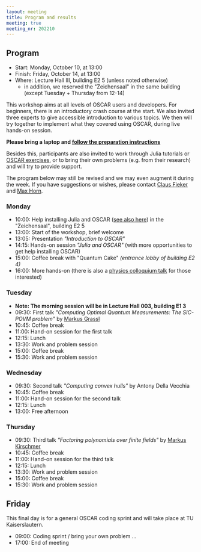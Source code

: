 ```yaml
---
layout: meeting
title: Program and results
meeting: true
meeting_nr: 202210
---
```


## Program
* Start: Monday, October 10, at 13:00
* Finish: Friday, October 14, at 13:00
* Where: Lecture Hall III, building E2 5 (unless noted otherwise)
   - in addition, we reserved the "Zeichensaal" in the same building
     (except Tuesday + Thursday from 12-14)

This workshop aims at all levels of OSCAR users and developers.
For beginners, there is an introductory crash course at the start.
We also invited three experts to give accessible introduction to
various topics. We then will try together to implement what they covered
using OSCAR, during live hands-on session. 

**Please bring a laptop and [follow the preparation instructions](../prepare)**

Besides this, participants are also invited to work through Julia tutorials
or [OSCAR exercises](https://oscar.computeralgebra.de/meetings/2021-09/exercises/),
or to bring their own problems (e.g. from their research) and will try to
provide support.


The program below may still be revised and we may even augment it during the
week. If you have suggestions or wishes, please contact [Claus Fieker](mailto:fieker@mathematik.uni-kl.de)
and [Max Horn](mailto:horn@mathematik.uni-kl.de).

### Monday

- 10:00: Help installing Julia and OSCAR ([see also here](../prepare)) in the "Zeichensaal", building E2 5
- 13:00: Start of the workshop, brief welcome
- 13:05: Presentation *"Introduction to OSCAR"*
- 14:15: Hands-on session *"Julia and OSCAR"* (with more opportunities to get help installing OSCAR)
- 15:00: Coffee break with "Quantum Cake" *(entrance lobby of building E2 4)*
- 16:00: More hands-on
    (there is also a [physics colloquium talk](https://www.uni-saarland.de/page/quantum-information.html) for those interested)

<!-- 
    Link zum Kolloquium wurde noch angefragt (siehe „Elements of the Focus Semester…“ - „Saarbrücken-Jülich Colloquium…“:
    https://www.uni-saarland.de/page/quantum-information.html

    Am Montag, 10.10. spricht online:
    10 October, online: Sofia Vallecorsa, Quantum CERN, Switzerland -The CERN QTI: initial results and research perspective on Quantum Computing for HEP
 -->



### Tuesday

- **Note: The morning session will be in Lecture Hall 003, building E1 3**
- 09:30: First talk *"Computing Optimal Quantum Measurements: The SIC-POVM problem"* by [Markus Grassl](http://www.markus-grassl.de)
- 10:45: Coffee break
- 11:00: Hand-on session for the first talk
- 12:15: Lunch
- 13:30: Work and problem session
- 15:00: Coffee break
- 15:30: Work and problem session

### Wednesday

- 09:30: Second talk *"Computing convex hulls"* by Antony Della Vecchia
- 10:45: Coffee break
- 11:00: Hand-on session for the second talk
- 12:15: Lunch
- 13:00: Free afternoon

### Thursday

- 09:30: Third talk *"Factoring polynomials over finite fields"* by [Markus Kirschmer](https://www.math.rwth-aachen.de/~Markus.Kirschmer/)
- 10:45: Coffee break
- 11:00: Hand-on session for the third talk
- 12:15: Lunch
- 13:30: Work and problem session
- 15:00: Coffee break
- 15:30: Work and problem session

## Friday

This final day is for a general OSCAR coding sprint and will take place at
TU Kaiserslautern.

- 09:00: Coding sprint / bring your own problem ...
- 17:00: End of meeting
